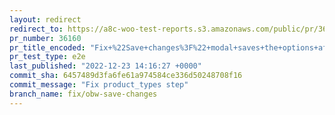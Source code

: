 ```yaml
---
layout: redirect
redirect_to: https://a8c-woo-test-reports.s3.amazonaws.com/public/pr/36160/e2e/index.html
pr_number: 36160
pr_title_encoded: "Fix+%22Save+changes%3F%22+modal+saves+the+options+after+selecting+the+%27Discard%27+option"
pr_test_type: e2e
last_published: "2022-12-23 14:16:27 +0000"
commit_sha: 6457489d3fa6fe61a974584ce336d50248708f16
commit_message: "Fix product_types step"
branch_name: fix/obw-save-changes
---
```

